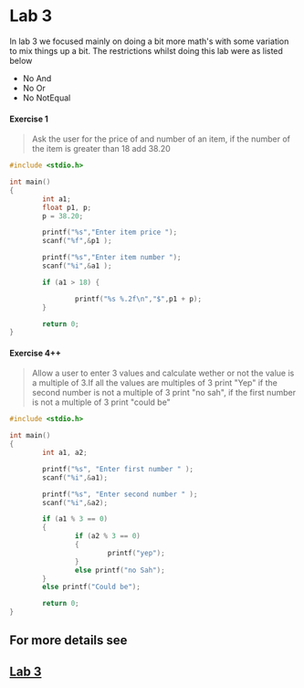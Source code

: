 # Lab 3

In lab 3 we focused mainly on doing a bit more math's with some variation to mix things up a bit.  The restrictions whilst doing this lab were as listed below

 * No And
 * No Or
 * No NotEqual

#### Exercise 1

> Ask the user for the price of and number of an item, if the number of the item is greater than 18 add 38.20

```c
#include <stdio.h>

int main()
{
        int a1;
        float p1, p;
        p = 38.20;

        printf("%s","Enter item price ");
        scanf("%f",&p1 );

        printf("%s","Enter item number ");
        scanf("%i",&a1 );

        if (a1 > 18) {

                printf("%s %.2f\n","$",p1 + p);
        }

        return 0;
}
```
#### Exercise 4++

> Allow a user to enter 3 values and calculate wether or not the value is a multiple of 3.If all the values are multiples of 3 print "Yep" if the second number is not a multiple of 3 print "no sah", if the first number is not a multiple of 3 print "could be"

```c
#include <stdio.h>

int main()
{
        int a1, a2;

        printf("%s", "Enter first number " );
        scanf("%i",&a1);

        printf("%s", "Enter second number " );
        scanf("%i",&a2);

        if (a1 % 3 == 0)
        {
                if (a2 % 3 == 0)
                {
                        printf("yep");
                }
                else printf("no Sah");
        }
        else printf("Could be");

        return 0;
}
```

For more details see
---
[Lab 3](https://github.com/LeAlmond/Programming-1/tree/master/Lab%203)
---

